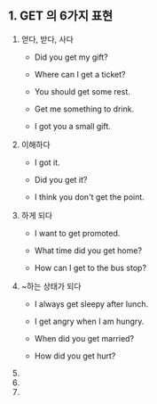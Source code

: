 ## 1. GET 의 6가지 표현

1. 얻다, 받다, 사다
    
    - Did you get my gift?

    - Where can I get a ticket?

    - You should get some rest.

    - Get me something to drink.

    - I got you a small gift.

2. 이해하다

    - I got it.

    - Did you get it?

    - I think you don't get the point.

3. 하게 되다

    - I want to get promoted.

    - What time did you get home?

    - How can I get to the bus stop?

4. ~하는 상태가 되다

    - I always get sleepy after lunch.

    - I get angry when I am hungry.

    - When did you get married?

    - How did you get hurt?

5. 


6. 




6. 

